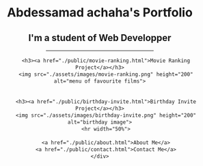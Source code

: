 <!DOCTYPE html>
<html lang="en">
<head>
    <meta charset="UTF-8">
    <meta name="viewport" content="width=device-width, initial-scale=1.0">
    <title>My website</title>
</head>
<body>
    <div align="center">
        <h1>Abdessamad achaha's Portfolio</h1>
        <h2>I'm a student of Web Developper</h2>
        <hr width="50%">

        <h3><a href="./public/movie-ranking.html">Movie Ranking Project</a></h3>
        <img src="./assets/images/movie-ranking.png" height="200" alt="menu of favourite films">


        <h3><a href="./public/birthday-invite.html">Birthday Invite Project</a></h3>
        <img src="./assets/images/birthday-invite.png" height="200" alt="birthday image">
        <hr width="50%">

        <a href="./public/about.html">About Me</a>
        <a href="./public/contact.html">Contact Me</a>
    </div>
</body>
    
</html>
